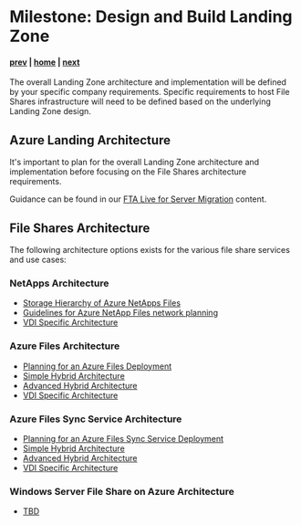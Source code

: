 # Milestone: Design and Build Landing Zone

#### [prev](./assess.md) | [home](./readme.md)  | [next](./replication.md)

The overall Landing Zone architecture and implementation will be defined by your specific company requirements. Specific requirements to host File Shares infrastructure will need to be defined based on the underlying Landing Zone design.
## Azure Landing Architecture
It's important to plan for the overall Landing Zone architecture and implementation before focusing on the File Shares architecture requirements.

Guidance can be found in our [FTA Live for Server Migration](./server-migration/landingzone.md) content. 
## File Shares Architecture
The following architecture options exists for the various file share services and use cases:
### **NetApps Architecture**
- [Storage Hierarchy of Azure NetApps Files](https://docs.microsoft.com/en-us/azure/azure-netapp-files/azure-netapp-files-understand-storage-hierarchy)
-  [Guidelines for Azure NetApp Files network planning](https://docs.microsoft.com/en-us/azure/azure-netapp-files/azure-netapp-files-network-topologies)
- [VDI Specific Architecture](https://docs.microsoft.com/en-us/azure/architecture/example-scenario/wvd/windows-virtual-desktop)

### **Azure Files Architecture**
- [Planning for an Azure Files Deployment](https://docs.microsoft.com/en-us/azure/storage/files/storage-files-planning)
- [Simple Hybrid Architecture](https://docs.microsoft.com/en-us/azure/architecture/hybrid/azure-file-share)
- [Advanced Hybrid Architecture](https://docs.microsoft.com/en-us/azure/architecture/example-scenario/hybrid/azure-files-on-premises-authentication)
- [VDI Specific Architecture](https://docs.microsoft.com/en-us/azure/architecture/example-scenario/wvd/windows-virtual-desktop)
### **Azure Files Sync Service Architecture**
- [Planning for an Azure Files Sync Service Deployment](https://docs.microsoft.com/en-us/azure/storage/file-sync/file-sync-planning)
- [Simple Hybrid Architecture](https://docs.microsoft.com/en-us/azure/architecture/hybrid/hybrid-file-services)
- [Advanced Hybrid Architecture](https://docs.microsoft.com/en-us/azure/architecture/hybrid/azure-files-private)
- [VDI Specific Architecture](https://docs.microsoft.com/en-us/azure/architecture/example-scenario/hybrid/hybrid-file-share-dr-remote-local-branch-workers)

### **Windows Server File Share on Azure Architecture**

- [TBD]()